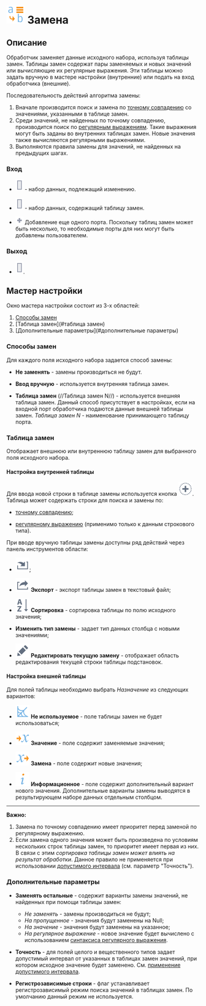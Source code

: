 # ![](../../media/app/icons/vendors/replacecolumns.svg) Замена

## Описание

Обработчик заменяет данные исходного набора, используя таблицы замен. Таблицы замен содержат пары заменяемых и новых значений или вычисляющие их регулярные выражения. Эти таблицы можно задать вручную в мастере настройки (внутренние) или подать на вход обработчика (внешние).
 
Последовательность действий алгоритма замены:
 1. Вначале производится поиск и замена по [точному совпадению](../../processors/transformation/substitution/exact_match.md) со значениями, указанными в таблице замен.
 2. Среди значений, не найденных по точному совпадению, производится поиск по [ регулярным выражениям](../../processors/transformation/substitution/regexp_match.md). Такие выражения могут быть заданы во внутренних таблицах замен. Новые значения также вычисляются регулярными выражениями. 
 3. Выполняются правила замены для значений, не найденных на предыдущих шагах.

### Вход

* ![](../../media/app/icons/ports/output_table_inactive.svg) - набор данных, подлежащий изменению.

* ![](../../media/app/icons/ports/output_table_inactive.svg) - набор данных, содержащий таблицу замен.

* ![](../../media/app/icons/toolbar_18/add_inactive.svg) Добавление еще одного порта. Поскольку таблиц замен может быть несколько, то необходимые порты для них могут быть добавлены пользователем.

### Выход

* ![](../../media/app/icons/ports/output_table_inactive.svg).

## Мастер настройки

Окно мастера настройки состоит из 3-х областей:

 1. [Способы замен](#способы_замен)
 2. [Таблица замен](#таблица замен)
 3. [Дополнительные параметры](#дополнительные параметры)

### Способы замен

Для каждого поля исходного набора задается способ замены:

* **Не заменять** - замены производиться не будут.

* **Ввод вручную** - используется внутренняя таблица замен.

* **Таблица замен** (//Таблица замен N//) - используется внешняя таблица замен. Данный способ присутствует в настройках, если на входной порт обработчика подаются данные внешней таблицы замен. *Таблица замен N* - наименование принимающего таблицу порта.
### Таблица замен

Отображает внешнюю или внутреннюю таблицу замен для выбранного поля исходного набора.

#### Настройка внутренней таблицы

Для ввода новой строки в таблице замены используется кнопка ![](../../media/app/icons/toolbar_18/toolbar_18_27.svg). Таблица может содержать строки для поиска и замены по:

* [точному совпадению](../../processors/transformation/substitution/exact_match.md);

* [регулярному выражению](../../processors/transformation/substitution/regexp_match.md) (применимо только к данным строкового типа).

При вводе вручную таблицы замены доступны ряд действий через панель инструментов области: 

* ![](../../media/app/icons/toolbar_18/toolbar_18_137.svg);

* ![](../../media/app/icons/toolbar_18/toolbar_18_41.svg) **Экспорт** - экспорт таблицы замен в текстовый файл;

* ![](../../media/app/icons/toolbar_18/toolbar_18_116.svg) **Сортировка** - сортировка таблицы по полю исходного значения;

* **Изменить тип замены** - задает тип данных столбца с новыми значениями;

* ![](../../media/app/icons/toolbar_18/toolbar_18_28.svg) **Редактировать текущую замену** - отображает область редактирования текущей строки таблицы подстановок. 

#### Настройка внешней таблицы

Для полей таблицы необходимо выбрать *Назначение* из следующих вариантов:

* ![](../../media/app/processors/substitution-04.svg) **Не используемое** - поле таблицы замен не будет использоваться;

* ![](../../media/app/processors/substitution-09.svg) **Значение** - поле содержит заменяемые значения;

* ![](../../media/app/processors/substitution-08.svg) **Замена** - поле содержит новые значения;

* ![](../../media/app/processors/substitution-03.svg) **Информационное** - поле содержит дополнительный вариант нового значения. Дополнительные варианты замены выводятся в результирующем наборе данных отдельным столбцом.

--------

**Важно:**
 1. Замена по точному совпадению имеет приоритет перед заменой по регулярному выражению.
 2. Если замена одного значения может быть произведена по условиям нескольких строк таблицы замен, то приоритет имеет первая из них. В связи с этим *сортировка таблицы замен может влиять на результат обработки*. Данное правило не применяется при использовании [допустимого интервала](app/processors/transformation/substitution/exact_match#применение_допустимого_интервала) (см. параметр "Точность").
 
### Дополнительные параметры

* **Заменять остальные** - содержит варианты замены значений, не найденных при помощи таблицы замен:
    * *Не заменять* - замены производиться не будут;
    * *На пропущенное* - значения будут заменены на Null;
    * *На значение* - значения будут заменены на указанное;
    * *На регулярное выражение* - новое значение будет вычислено с использованием [синтаксиса регулярного выражения](../../processors/transformation/substitution/syntax_regexp.md).

* **Точность** - для полей целого и вещественного типов задает допустимый интервал от указанных в таблицах замен значений, при котором исходное значение будет заменено. См. [применение допустимого интервала](app/processors/transformation/substitution/exact_match#применение_допустимого_интервала).

* **Регистрозависимые строки** - флаг устанавливает регистрозависимый режим поиска значений в таблицах замен. По умолчанию данный режим не используется.
